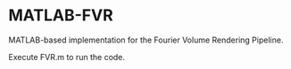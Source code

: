 MATLAB-FVR
==========

MATLAB-based implementation for the Fourier Volume Rendering Pipeline.

Execute FVR.m to run the code.   
